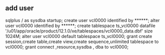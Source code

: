 
## add user
sqlplus / as sysdba
startup;
create user vcl0000 identified by ******;
alter user vcl0000 identified by ******;
create tablespace ts_vcl0000 datafile '/u01/app/oracle/product/12.1.0/xe/tablespaces/vcl0000_data.dbf' size 1024M;
alter user vcl0000 default tablespace ts_vcl0000;
grant create session,create table,create view,create sequence,unlimited tablespace to vcl0000;
grant connect ,resource,sysdba , dba to vcl0000;

